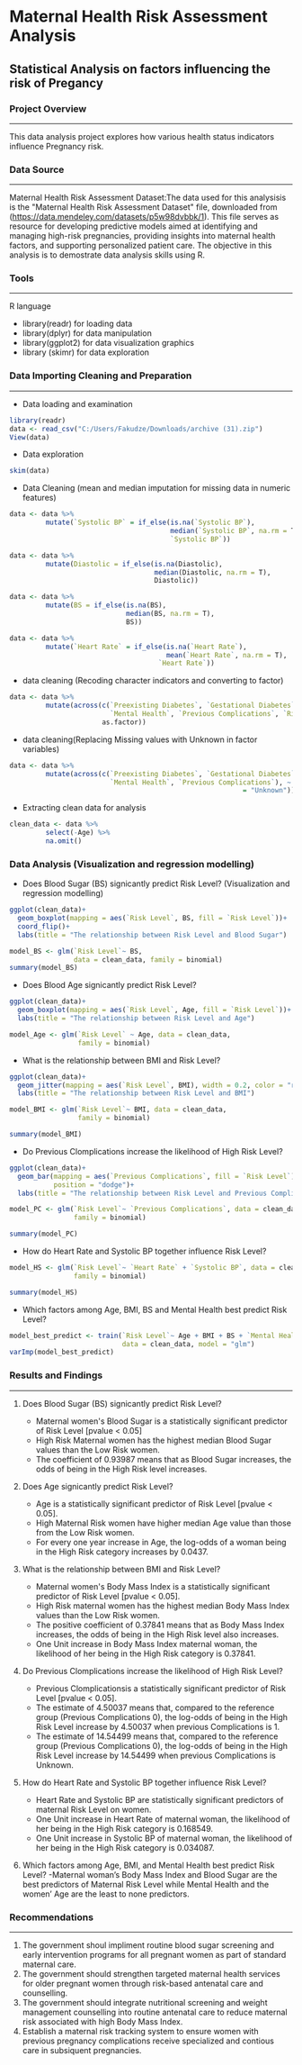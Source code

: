 # Maternal Health Risk Assessment Analysis
## Statistical Analysis on factors influencing the risk of Pregancy

### Project Overview
---

This data analysis project explores how various health status indicators influence Pregnancy risk.

### Data Source
---

Maternal Health Risk Assessment Dataset:The data used for this analysisis is the "Maternal Health Risk Assessment Dataset" file, downloaded from (https://data.mendeley.com/datasets/p5w98dvbbk/1). This file serves as resource for developing predictive models aimed at identifying and managing high-risk pregnancies, providing insights into maternal health factors, and supporting personalized patient care. The objective in this analysis is to demostrate data analysis skills using R.

### Tools
---

R language
 - library(readr) for loading data
 - library(dplyr) for data manipulation
 - library(ggplot2) for data visualization graphics
 - library (skimr) for data exploration

### Data Importing Cleaning and Preparation
---
 - Data loading and examination
```R
library(readr)
data <- read_csv("C:/Users/Fakudze/Downloads/archive (31).zip")
View(data)
```
 - Data exploration
```R
skim(data)
```
 - Data Cleaning (mean and median imputation for missing data in numeric features)
```R
data <- data %>% 
         mutate(`Systolic BP` = if_else(is.na(`Systolic BP`),
                                        median(`Systolic BP`, na.rm = T),
                                        `Systolic BP`))

data <- data %>% 
         mutate(Diastolic = if_else(is.na(Diastolic),
                                    median(Diastolic, na.rm = T),
                                    Diastolic))

data <- data %>% 
         mutate(BS = if_else(is.na(BS),
                             median(BS, na.rm = T),
                             BS))

data <- data %>% 
         mutate(`Heart Rate` = if_else(is.na(`Heart Rate`),
                                       mean(`Heart Rate`, na.rm = T),
                                     `Heart Rate`))
```
 - data cleaning (Recoding character indicators and converting to factor)
```R
data <- data %>% 
         mutate(across(c(`Preexisting Diabetes`, `Gestational Diabetes`,
                         `Mental Health`, `Previous Complications`, `Risk Level`),
                       as.factor)) 
```
 - data cleaning(Replacing Missing values with Unknown in factor variables)
```R
data <- data %>% 
         mutate(across(c(`Preexisting Diabetes`, `Gestational Diabetes`, AgeGroup,
                         `Mental Health`, `Previous Complications`), ~ fct_explicit_na(as.factor(.), na_level
                                                          = "Unknown")))
```
 - Extracting clean data for analysis
```R
clean_data <- data %>% 
         select(-Age) %>% 
         na.omit()
```
### Data Analysis (Visualization and regression modelling)

 - Does Blood Sugar (BS) signicantly predict Risk Level? (Visualization and regression modelling)

```R
ggplot(clean_data)+
  geom_boxplot(mapping = aes(`Risk Level`, BS, fill = `Risk Level`))+
  coord_flip()+
  labs(title = "The relationship between Risk Level and Blood Sugar")

model_BS <- glm(`Risk Level`~ BS, 
                data = clean_data, family = binomial)
summary(model_BS)
```

 - Does Blood Age signicantly predict Risk Level?

```R
ggplot(clean_data)+
  geom_boxplot(mapping = aes(`Risk Level`, Age, fill = `Risk Level`))+
  labs(title = "The relationship between Risk Level and Age")

model_Age <- glm(`Risk Level` ~ Age, data = clean_data,
                 family = binomial)
```

 - What is the relationship between BMI and Risk Level?

```R
ggplot(clean_data)+
  geom_jitter(mapping = aes(`Risk Level`, BMI), width = 0.2, color = "red")+
  labs(title = "The relationship between Risk Level and BMI")

model_BMI <- glm(`Risk Level`~ BMI, data = clean_data,
                 family = binomial)

summary(model_BMI)
```

 - Do Previous Clomplications increase the likelihood of High Risk Level?

```R
ggplot(clean_data)+
  geom_bar(mapping = aes(`Previous Complications`, fill = `Risk Level`),
           position = "dodge")+
  labs(title = "The relationship between Risk Level and Previous Complications")

model_PC <- glm(`Risk Level`~ `Previous Complications`, data = clean_data,
                family = binomial)

summary(model_PC)
```

- How do Heart Rate and Systolic BP together influence Risk Level?

```R
model_HS <- glm(`Risk Level`~ `Heart Rate` + `Systolic BP`, data = clean_data,
                family = binomial)

summary(model_HS)
```

 - Which factors among Age, BMI, BS and Mental Health best predict Risk Level?

```R
model_best_predict <- train(`Risk Level`~ Age + BMI + BS + `Mental Health`,
                            data = clean_data, model = "glm")
varImp(model_best_predict)
```

### Results and Findings
---

1. Does Blood Sugar (BS) signicantly predict Risk Level?
   - Maternal women's Blood Sugar is a statistically significant predictor of Risk Level [pvalue < 0.05]
   - High Risk Maternal women has the highest median Blood Sugar values than the Low Risk women.
   - The coefficient of 0.93987 means that as Blood Sugar increases, the odds of being in the High Risk level increases.
2. Does Age signicantly predict Risk Level?
   - Age is a statistically significant predictor of Risk Level [pvalue < 0.05].
   - High Maternal Risk women have higher median Age value than those from the Low Risk women.
   - For every one year increase in Age, the log-odds of a woman being in the High Risk category increases by 0.0437.


3. What is the relationship between BMI and Risk Level?
   - Maternal women's Body Mass Index is a statistically significant predictor of Risk Level [pvalue < 0.05].
   - High Risk maternal women has the highest median Body Mass Index values than the Low Risk women.
   - The positive coefficient of 0.37841 means that as Body Mass Index increases, the odds of being in the High Risk level also increases.
   - One Unit increase in Body Mass Index maternal woman, the likelihood of her being in the High Risk category is 0.37841.

5. Do Previous Clomplications increase the likelihood of High Risk Level?
   -  Previous Clomplicationsis a statistically significant predictor of Risk Level [pvalue < 0.05].
   - The estimate of 4.50037 means that, compared to the reference group (Previous Complications 0), the log-odds of being in the High Risk Level increase by 4.50037 when previous Complications is 1.
   - The estimate of 14.54499 means that, compared to the reference group (Previous Complications 0), the log-odds of being in the High Risk Level increase by 14.54499 when previous Complications is Unknown.

6. How do Heart Rate and Systolic BP together influence Risk Level?
   - Heart Rate and Systolic BP are statistically significant predictors of maternal Risk Level on women.
   - One Unit increase in Heart Rate of maternal woman, the likelihood of her being in the High Risk category is 0.168549.
   - One Unit increase in Systolic BP of maternal woman, the likelihood of her being in the High Risk category is 0.034087.

7. Which factors among Age, BMI, and Mental Health best predict Risk Level?
   -Maternal woman’s Body Mass Index and Blood Sugar are the best predictors of Maternal Risk Level while Mental Health and the women’ Age are the least to none predictors.

### Recommendations
---
1. The government shoul impliment routine blood sugar screening and early intervention programs for all pregnant women as part of standard maternal care.
2. The government should strengthen targeted maternal health services for older pregnant women through risk-based antenatal care and counselling.
3. The government should integrate nutritional screening and weight management counselling into routine antenatal care to reduce maternal risk associated with high Body Mass Index.
4. Establish a maternal risk tracking system to ensure women with previous pregnancy complications receive specialized and contious care in subsiquent pregnancies. 

